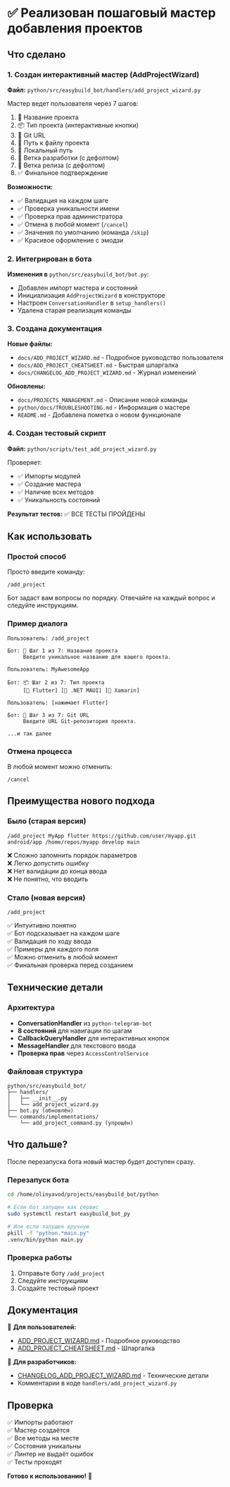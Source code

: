 # ✅ Реализован пошаговый мастер добавления проектов

## Что сделано

### 1. Создан интерактивный мастер (AddProjectWizard)

**Файл:** `python/src/easybuild_bot/handlers/add_project_wizard.py`

Мастер ведет пользователя через 7 шагов:
1. 📝 Название проекта
2. 📦 Тип проекта (интерактивные кнопки)
3. 🔗 Git URL
4. 📁 Путь к файлу проекта
5. 💾 Локальный путь
6. 🌿 Ветка разработки (с дефолтом)
7. 🚀 Ветка релиза (с дефолтом)
8. ✅ Финальное подтверждение

**Возможности:**
- ✅ Валидация на каждом шаге
- ✅ Проверка уникальности имени
- ✅ Проверка прав администратора
- ✅ Отмена в любой момент (`/cancel`)
- ✅ Значения по умолчанию (команда `/skip`)
- ✅ Красивое оформление с эмодзи

### 2. Интегрирован в бота

**Изменения в** `python/src/easybuild_bot/bot.py`:
- Добавлен импорт мастера и состояний
- Инициализация `AddProjectWizard` в конструкторе
- Настроен `ConversationHandler` в `setup_handlers()`
- Удалена старая реализация команды

### 3. Создана документация

**Новые файлы:**
- `docs/ADD_PROJECT_WIZARD.md` - Подробное руководство пользователя
- `docs/ADD_PROJECT_CHEATSHEET.md` - Быстрая шпаргалка
- `docs/CHANGELOG_ADD_PROJECT_WIZARD.md` - Журнал изменений

**Обновлены:**
- `docs/PROJECTS_MANAGEMENT.md` - Описание новой команды
- `python/docs/TROUBLESHOOTING.md` - Информация о мастере
- `README.md` - Добавлена пометка о новом функционале

### 4. Создан тестовый скрипт

**Файл:** `python/scripts/test_add_project_wizard.py`

Проверяет:
- ✅ Импорты модулей
- ✅ Создание мастера
- ✅ Наличие всех методов
- ✅ Уникальность состояний

**Результат тестов:** ✅ ВСЕ ТЕСТЫ ПРОЙДЕНЫ

## Как использовать

### Простой способ

Просто введите команду:
```
/add_project
```

Бот задаст вам вопросы по порядку. Отвечайте на каждый вопрос и следуйте инструкциям.

### Пример диалога

```
Пользователь: /add_project

Бот: 📝 Шаг 1 из 7: Название проекта
     Введите уникальное название для вашего проекта.

Пользователь: MyAwesomeApp

Бот: 📦 Шаг 2 из 7: Тип проекта
     [🦋 Flutter] [🔷 .NET MAUI] [🔶 Xamarin]

Пользователь: [нажимает Flutter]

Бот: 🔗 Шаг 3 из 7: Git URL
     Введите URL Git-репозитория проекта.

...и так далее
```

### Отмена процесса

В любой момент можно отменить:
```
/cancel
```

## Преимущества нового подхода

### Было (старая версия)
```
/add_project MyApp flutter https://github.com/user/myapp.git android/app /home/repos/myapp develop main
```
❌ Сложно запомнить порядок параметров  
❌ Легко допустить ошибку  
❌ Нет валидации до конца ввода  
❌ Не понятно, что вводить

### Стало (новая версия)
```
/add_project
```
✅ Интуитивно понятно  
✅ Бот подсказывает на каждом шаге  
✅ Валидация по ходу ввода  
✅ Примеры для каждого поля  
✅ Можно отменить в любой момент  
✅ Финальная проверка перед созданием

## Технические детали

### Архитектура

- **ConversationHandler** из `python-telegram-bot`
- **8 состояний** для навигации по шагам
- **CallbackQueryHandler** для интерактивных кнопок
- **MessageHandler** для текстового ввода
- **Проверка прав** через `AccessControlService`

### Файловая структура

```
python/src/easybuild_bot/
├── handlers/
│   ├── __init__.py
│   └── add_project_wizard.py
├── bot.py (обновлён)
└── commands/implementations/
    └── add_project_command.py (упрощён)
```

## Что дальше?

После перезапуска бота новый мастер будет доступен сразу.

### Перезапуск бота

```bash
cd /home/olinyavod/projects/easybuild_bot/python

# Если бот запущен как сервис
sudo systemctl restart easybuild_bot_py

# Или если запущен вручную
pkill -f "python.*main.py"
.venv/bin/python main.py
```

### Проверка работы

1. Отправьте боту `/add_project`
2. Следуйте инструкциям
3. Создайте тестовый проект

## Документация

📖 **Для пользователей:**
- [ADD_PROJECT_WIZARD.md](docs/ADD_PROJECT_WIZARD.md) - Подробное руководство
- [ADD_PROJECT_CHEATSHEET.md](docs/ADD_PROJECT_CHEATSHEET.md) - Шпаргалка

📖 **Для разработчиков:**
- [CHANGELOG_ADD_PROJECT_WIZARD.md](docs/CHANGELOG_ADD_PROJECT_WIZARD.md) - Технические детали
- Комментарии в коде `handlers/add_project_wizard.py`

## Проверка

✅ Импорты работают  
✅ Мастер создаётся  
✅ Все методы на месте  
✅ Состояния уникальны  
✅ Линтер не выдаёт ошибок  
✅ Тесты проходят

**Готово к использованию!** 🎉



